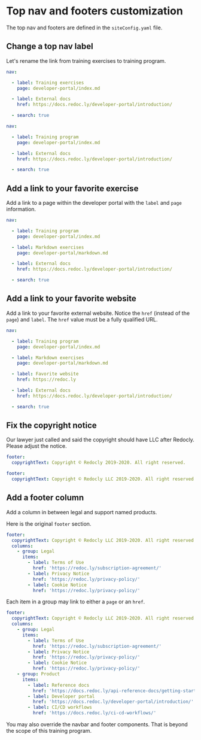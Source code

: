# Top nav and footers customization

The top nav and footers are defined in the `siteConfig.yaml` file.

## Change a top nav label

Let's rename the link from training exercises to training program.

```yaml Before
nav:

  - label: Training exercises
    page: developer-portal/index.md

  - label: External docs
    href: https://docs.redoc.ly/developer-portal/introduction/

  - search: true
```

```yaml After
nav:

  - label: Training program
    page: developer-portal/index.md

  - label: External docs
    href: https://docs.redoc.ly/developer-portal/introduction/

  - search: true
```

## Add a link to your favorite exercise

Add a link to a page within the developer portal with the `label` and `page` information.

```yaml
nav:

  - label: Training program
    page: developer-portal/index.md

  - label: Markdown exercises
    page: developer-portal/markdown.md

  - label: External docs
    href: https://docs.redoc.ly/developer-portal/introduction/

  - search: true
```


## Add a link to your favorite website

Add a link to your favorite external website.
Notice the `href` (instead of the `page`) and `label`.
The `href` value must be a fully qualified URL.

```yaml
nav:

  - label: Training program
    page: developer-portal/index.md

  - label: Markdown exercises
    page: developer-portal/markdown.md

  - label: Favorite website
    href: https://redoc.ly

  - label: External docs
    href: https://docs.redoc.ly/developer-portal/introduction/

  - search: true
```

## Fix the copyright notice

Our lawyer just called and said the copyright should have LLC after Redocly.
Please adjust the notice.

```yaml
footer:
  copyrightText: Copyright © Redocly 2019-2020. All right reserved.
```
```yaml
footer:
  copyrightText: Copyright © Redocly LLC 2019-2020. All right reserved.
```

## Add a footer column

Add a column in between legal and support named products.

Here is the original `footer` section.
```yaml
footer:
  copyrightText: Copyright © Redocly LLC 2019-2020. All right reserved.
  columns:
    - group: Legal
      items:
        - label: Terms of Use
          href: 'https://redoc.ly/subscription-agreement/'
        - label: Privacy Notice
          href: 'https://redoc.ly/privacy-policy/'
        - label: Cookie Notice
          href: 'https://redoc.ly/privacy-policy/'
```

Each item in a group may link to either a `page` or an `href`.

```yaml
footer:
  copyrightText: Copyright © Redocly LLC 2019-2020. All right reserved.
  columns:
    - group: Legal
      items:
        - label: Terms of Use
          href: 'https://redoc.ly/subscription-agreement/'
        - label: Privacy Notice
          href: 'https://redoc.ly/privacy-policy/'
        - label: Cookie Notice
          href: 'https://redoc.ly/privacy-policy/'
    - group: Product
      items:
        - label: Reference docs
          href: 'https://docs.redoc.ly/api-reference-docs/getting-started/'
        - label: Developer portal
          href: 'https://docs.redoc.ly/developer-portal/introduction/'
        - label: CI/CD workflows
          href: 'https://docs.redoc.ly/ci-cd-workflows/'

```

You may also override the navbar and footer components.
That is beyond the scope of this training program.
